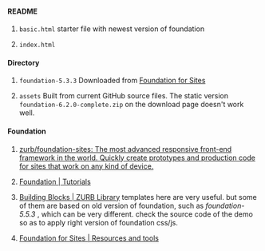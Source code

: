 #### README

1. `basic.html`
    starter file with newest version of foundation

2. `index.html`


#### Directory

1. `foundation-5.3.3`
   Downloaded from [Foundation for Sites](http://foundation.zurb.com/sites/download.html/)

2. `assets`
    Built from current GitHub source files.
    The static version `foundation-6.2.0-complete.zip` on the download page doesn't work well.

#### Foundation

1. [zurb/foundation-sites: The most advanced responsive front-end framework in the world. Quickly create prototypes and production code for sites that work on any kind of device.](https://github.com/zurb/foundation-sites)

2. [Foundation | Tutorials](http://foundation.zurb.com/learn/tutorials.html)

3. [Building Blocks | ZURB Library](http://zurb.com/building-blocks)
 templates here are very useful. but some of them are based on old version of foundation,
  such as _foundation-5.5.3_ , which can be very different.
  check the source code of the demo so as to apply right version of foundation css/js.

4. [Foundation for Sites | Resources and tools](http://foundation.zurb.com/sites/resources)

